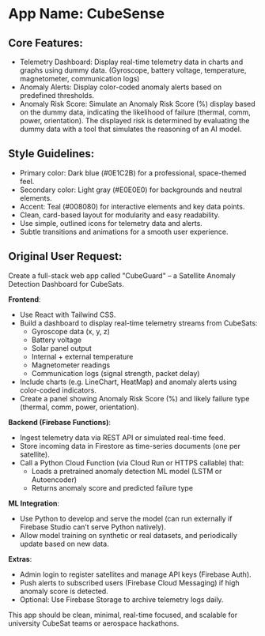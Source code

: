 # **App Name**: CubeSense

## Core Features:

- Telemetry Dashboard: Display real-time telemetry data in charts and graphs using dummy data. (Gyroscope, battery voltage, temperature, magnetometer, communication logs)
- Anomaly Alerts: Display color-coded anomaly alerts based on predefined thresholds.
- Anomaly Risk Score: Simulate an Anomaly Risk Score (%) display based on the dummy data, indicating the likelihood of failure (thermal, comm, power, orientation). The displayed risk is determined by evaluating the dummy data with a tool that simulates the reasoning of an AI model.

## Style Guidelines:

- Primary color: Dark blue (#0E1C2B) for a professional, space-themed feel.
- Secondary color: Light gray (#E0E0E0) for backgrounds and neutral elements.
- Accent: Teal (#008080) for interactive elements and key data points.
- Clean, card-based layout for modularity and easy readability.
- Use simple, outlined icons for telemetry data and alerts.
- Subtle transitions and animations for a smooth user experience.

## Original User Request:
Create a full-stack web app called "CubeGuard" – a Satellite Anomaly Detection Dashboard for CubeSats.

**Frontend**:
- Use React with Tailwind CSS.
- Build a dashboard to display real-time telemetry streams from CubeSats:
  - Gyroscope data (x, y, z)
  - Battery voltage
  - Solar panel output
  - Internal + external temperature
  - Magnetometer readings
  - Communication logs (signal strength, packet delay)
- Include charts (e.g. LineChart, HeatMap) and anomaly alerts using color-coded indicators.
- Create a panel showing Anomaly Risk Score (%) and likely failure type (thermal, comm, power, orientation).

**Backend (Firebase Functions)**:
- Ingest telemetry data via REST API or simulated real-time feed.
- Store incoming data in Firestore as time-series documents (one per satellite).
- Call a Python Cloud Function (via Cloud Run or HTTPS callable) that:
  - Loads a pretrained anomaly detection ML model (LSTM or Autoencoder)
  - Returns anomaly score and predicted failure type

**ML Integration**:
- Use Python to develop and serve the model (can run externally if Firebase Studio can’t serve Python natively).
- Allow model training on synthetic or real datasets, and periodically update based on new data.

**Extras**:
- Admin login to register satellites and manage API keys (Firebase Auth).
- Push alerts to subscribed users (Firebase Cloud Messaging) if high anomaly score is detected.
- Optional: Use Firebase Storage to archive telemetry logs daily.

This app should be clean, minimal, real-time focused, and scalable for university CubeSat teams or aerospace hackathons.
  